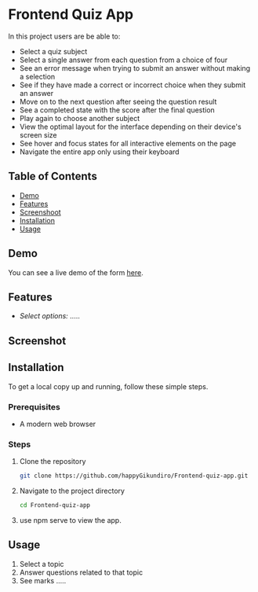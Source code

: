 # Frontend Quiz App

In this project users are be able to:

- Select a quiz subject
- Select a single answer from each question from a choice of four
- See an error message when trying to submit an answer without making a selection
- See if they have made a correct or incorrect choice when they submit an answer
- Move on to the next question after seeing the question result
- See a completed state with the score after the final question
- Play again to choose another subject
- View the optimal layout for the interface depending on their device's screen size
- See hover and focus states for all interactive elements on the page
- Navigate the entire app only using their keyboard

## Table of Contents
- [Demo](https://main--dictionary-web-app-hppy.netlify.app/)
- [Features](#features)
- [Screenshoot](#screenshot)
- [Installation](#installation)
- [Usage](#usage)

## Demo
You can see a live demo of the form [here](https://main--dictionary-web-app-hppy.netlify.app/).

## Features
- *Select options:* .....

## Screenshot

<!-- ![Screenshot 2024-07-01 082156](https://github.com/happyGikundiro/Password-Generator-App/assets/172483008/19f93181-d18e-4dc4-b141-557afa63f4c8) -->

## Installation
To get a local copy up and running, follow these simple steps.

### Prerequisites
- A modern web browser

### Steps
1. Clone the repository
   ```sh
   git clone https://github.com/happyGikundiro/Frontend-quiz-app.git
2. Navigate to the project directory
   ```sh
   cd Frontend-quiz-app
3. use npm serve to view the app.

## Usage
1. Select a topic
2. Answer questions related to that topic
3. See marks .....


